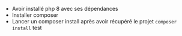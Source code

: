 - Avoir installé php 8 avec ses dépendances
- Installer composer
- Lancer un composer install après avoir récupéré le projet ```composer install```
test